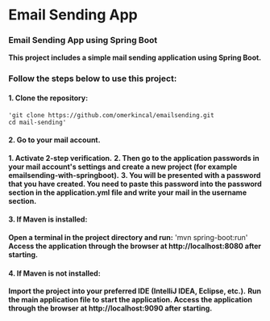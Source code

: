 # Email Sending App
### Email Sending App using Spring Boot
**This project includes a simple mail sending application using Spring Boot.**

### Follow the steps below to use this project: 

#### 1. Clone the repository:
    'git clone https://github.com/omerkincal/emailsending.git
    cd mail-sending'

#### 2. Go to your mail account.
**1. Activate 2-step verification.** 
**2. Then go to the application passwords in your mail account's settings and create a new project (for example emailsending-with-springboot).**
**3. You will be presented with a password that you have created. You need to paste this password into the password section in the application.yml file and write your mail in the username section.**
#### 3. If Maven is installed: 
**Open a terminal in the project directory and run:**
   'mvn spring-boot:run'
**Access the application through the browser at http://localhost:8080 after starting.**
#### 4. If Maven is not installed:
**Import the project into your preferred IDE (IntelliJ IDEA, Eclipse, etc.).**
**Run the main application file to start the application.
Access the application through the browser at http://localhost:9090 after starting.**
